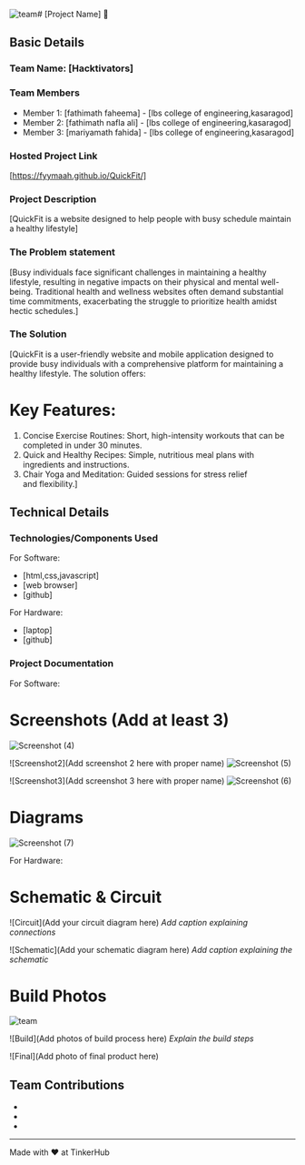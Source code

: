 ![team](https://github.com/user-attachments/assets/c41519db-7a46-44f2-9733-2c6d32dbc3b7)# [Project Name] 🎯


## Basic Details
### Team Name: [Hacktivators]


### Team Members
- Member 1: [fathimath faheema] - [lbs college of engineering,kasaragod]
- Member 2: [fathimath nafla ali] - [lbs college of engineering,kasaragod]
- Member 3: [mariyamath fahida] - [lbs college of engineering,kasaragod]

### Hosted Project Link
[https://fyymaah.github.io/QuickFit/]

### Project Description
[QuickFit is a website designed to help people with busy schedule maintain a healthy lifestyle]

### The Problem statement
[Busy individuals face significant challenges in maintaining a healthy lifestyle, resulting in negative impacts on their physical and mental well-being. Traditional health and wellness websites often demand substantial time commitments, exacerbating the struggle to prioritize health amidst hectic schedules.]

### The Solution
[QuickFit is a user-friendly website and mobile application designed to provide busy individuals with a comprehensive platform for maintaining a healthy lifestyle. The solution offers:

# Key Features:
1. Concise Exercise Routines: Short, high-intensity workouts that can be completed in under 30 minutes.
2. Quick and Healthy Recipes: Simple, nutritious meal plans with ingredients and instructions.
3. Chair Yoga and Meditation: Guided sessions for stress relief and flexibility.]

## Technical Details
### Technologies/Components Used
For Software:
- [html,css,javascript]
- [web browser]
- [github]

For Hardware:
- [laptop]
- [github]



### Project Documentation
For Software:

# Screenshots (Add at least 3)
![Screenshot (4)](https://github.com/user-attachments/assets/8a6cdf50-020e-4cd3-a2e9-161cde476b45)


![Screenshot2](Add screenshot 2 here with proper name)
![Screenshot (5)](https://github.com/user-attachments/assets/301fd9b1-335c-4ea8-bf82-4d6482110ab1)


![Screenshot3](Add screenshot 3 here with proper name)
![Screenshot (6)](https://github.com/user-attachments/assets/a8f5b2c6-711d-413f-b0bb-bf8910d5b16c)


# Diagrams
![Screenshot (7)](https://github.com/user-attachments/assets/8e57f6e3-0ddd-4347-9cfc-e06dbb517709)


For Hardware:

# Schematic & Circuit
![Circuit](Add your circuit diagram here)
*Add caption explaining connections*

![Schematic](Add your schematic diagram here)
*Add caption explaining the schematic*

# Build Photos
![team](https://github.com/user-attachments/assets/942c269e-4bfb-46e7-b6fc-f28db8db102c)


![Build](Add photos of build process here)
*Explain the build steps*

![Final](Add photo of final product here)


## Team Contributions
- [faheema]: [coding]
- [fahida]: [debug]
- [nafla]: [design]

---
Made with ❤️ at TinkerHub
